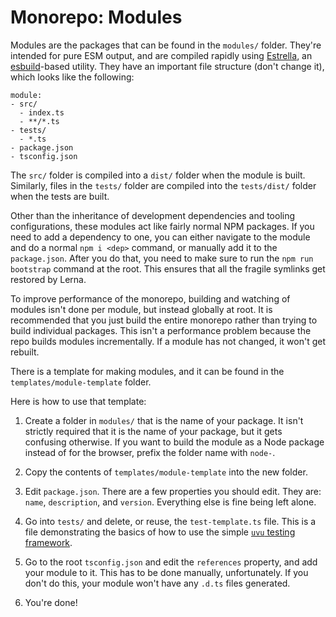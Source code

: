 # Monorepo: Modules

Modules are the packages that can be found in the `modules/` folder. They're intended for pure ESM output, and are compiled rapidly using [Estrella](https://github.com/rsms/estrella), an [esbuild](https://github.com/evanw/esbuild)-based utility. They have an important file structure (don't change it), which looks like the following:

```
module:
- src/
  - index.ts
  - **/*.ts
- tests/
  - *.ts
- package.json
- tsconfig.json
```

The `src/` folder is compiled into a `dist/` folder when the module is built. Similarly, files in the `tests/` folder are compiled into the `tests/dist/` folder when the tests are built.

Other than the inheritance of development dependencies and tooling configurations, these modules act like fairly normal NPM packages. If you need to add a dependency to one, you can either navigate to the module and do a normal `npm i <dep>` command, or manually add it to the `package.json`. After you do that, you need to make sure to run the `npm run bootstrap` command at the root. This ensures that all the fragile symlinks get restored by Lerna.

To improve performance of the monorepo, building and watching of modules isn't done per module, but instead globally at root. It is recommended that you just build the entire monorepo rather than trying to build individual packages. This isn't a performance problem because the repo builds modules incrementally. If a module has not changed, it won't get rebuilt.

There is a template for making modules, and it can be found in the `templates/module-template` folder.

Here is how to use that template:

1. Create a folder in `modules/` that is the name of your package.
  It isn't strictly required that it is the name of your package, but it gets confusing otherwise.
  If you want to build the module as a Node package instead of for the browser, prefix the folder name with `node-`.

2. Copy the contents of `templates/module-template` into the new folder.

3. Edit `package.json`.
  There are a few properties you should edit. They are: `name`, `description`, and `version`. Everything else is fine being left alone.

4. Go into `tests/` and delete, or reuse, the `test-template.ts` file. This is a file demonstrating the basics of how to use the simple [`uvu` testing framework](https://github.com/lukeed/uvu).

5. Go to the root `tsconfig.json` and edit the `references` property, and add your module to it. This has to be done manually, unfortunately. If you don't do this, your module won't have any `.d.ts` files generated.

6. You're done!
